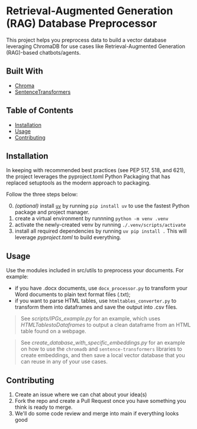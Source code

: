 # Retrieval-Augmented Generation (RAG) Database Preprocessor
This project helps you preprocess data to build a vector database leveraging ChromaDB for use cases like Retrieval-Augmented Generation (RAG)-based chatbots/agents.

## Built With
* [Chroma](https://www.trychroma.com/)
* [SentenceTransformers](https://sbert.net/)

## Table of Contents
- [Installation](#installation)
- [Usage](#usage)
- [Contributing](#contributing)

## Installation
In keeping with recommended best practices (see PEP 517, 518, and 621), the project leverages the pyproject.toml Python Packaging that has replaced setuptools as the modern approach to packaging. 

Follow the three steps below:

0. *(optional)* install [`uv`](https://github.com/astral-sh/uv) by running `pip install uv` to use the fastest Python package and project manager.
1. create a virtual environment by runnning `python -m venv .venv`
2. activate the newly-created venv by running `./.venv/scripts/activate`
3. install all required dependencies by running `uv pip install .` This will leverage *pyproject.toml* to build everything.

## Usage
Use the modules included in src/utils to preprocess your documents. For example:
* if you have .docx documents, use `docx_processor.py` to transform your Word documents to plain text format files (.txt);
* if you want to parse HTML tables, use `htmltables_converter.py` to transform them into dataframes and save the output into .csv files. 
> See *scripts/IPGs_example.py* for an example, which uses *HTMLTablestoDataframes* to output a clean dataframe from an HTML table found on a webpage.

> See *create_database_with_specific_embeddings.py* for an example on how to use the `chromadb` and `sentence-transformers` libraries to create embeddings, and then save a local vector database that you can reuse in any of your use cases.

## Contributing
1. Create an issue where we can chat about your idea(s)
2. Fork the repo and create a Pull Request once you have something you think is ready to merge.
3. We'll do some code review and merge into main if everything looks good

